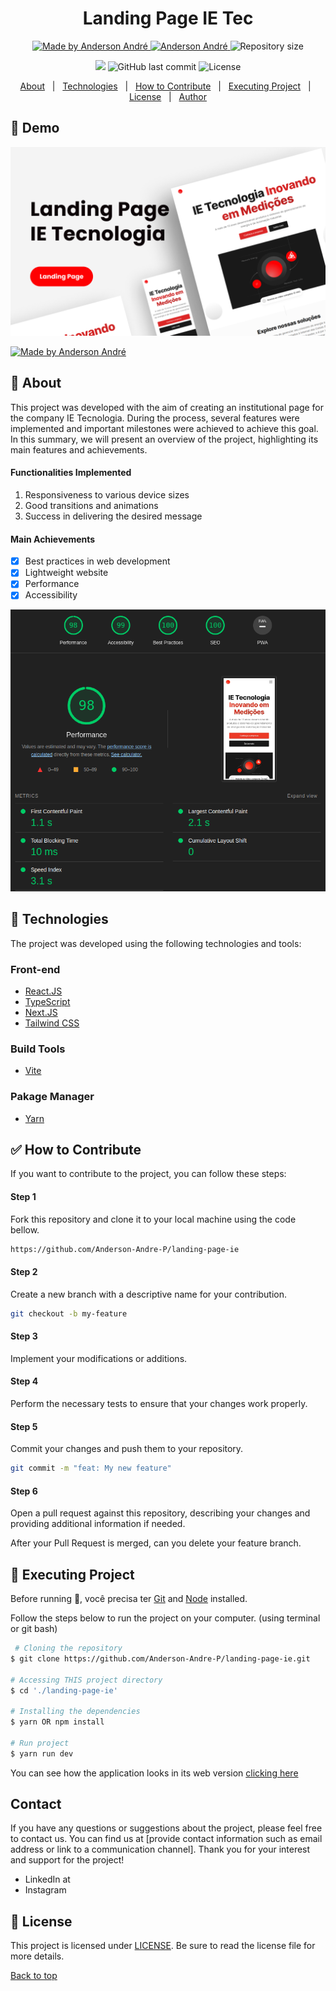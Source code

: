 <!---
Titulo: Landing Page IE Tec
Nome do repositório: landing-page-ie
Data do upload: 17.07.23
Cor do badge: 5965e0
-->

<h1 align="center">Landing Page IE Tec</h1>

<p align="center">
  <a href="https://github.com/Anderson-Andre-P/landing-page-ie">
    <img alt="Made by Anderson André" src="https://img.shields.io/badge/-Github-5965e0?style=for-the-badge&logo=Github&logoColor=white&link=https://github.com/Anderson-Andre-P" />
  </a>
  <a href="https://www.linkedin.com/in/anderson-andre-pereira/">
      <img alt="Anderson André" src="https://img.shields.io/badge/-Anderson%20André-5965e0?style=for-the-badge&logo=Linkedin&logoColor=white" />
   </a>
  <img alt="Repository size" src="https://img.shields.io/github/repo-size/Anderson-Andre-P/landing-page-ie?style=for-the-badge&label=Repo%20Size:&labelColor=5965e0&color=5965e0">
  </p>

  <p align="center">
    <img src="https://img.shields.io/badge/landing_page_ie-17.07.23-5965e0?style=for-the-badge&labelColor=5965e0">
    <img alt="GitHub last commit" src="https://img.shields.io/github/last-commit/Anderson-Andre-P/landing-page-ie?style=for-the-badge&label=last%20commit:&labelColor=5965e0&color=5965e0">
    <img alt="License" src="https://img.shields.io/badge/license-MIT-5965e0?style=for-the-badge&labelColor=5965e0&color=5965e0">
</p>

<p align="center">
  <a href="#dart-about">About</a> &#xa0; | &#xa0; 
  <a href="#rocket-technologies">Technologies</a> &#xa0; | &#xa0;
  <a href="#white_check_mark-how-to-contribute">How to Contribute</a> &#xa0; | &#xa0;
  <a href="#checkered_flag-executing-project">Executing Project</a> &#xa0; | &#xa0;
  <a href="#memo-license">License</a> &#xa0; | &#xa0;
  <a href="https://github.com/Anderson-Andre-P" target="_blank">Author</a>
</p>

## :link: Demo

![Thumbnail](/images/Thumbnail.png)

<a href="https://ie-tech.netlify.app/">
    <img alt="Made by Anderson André" src="https://img.shields.io/badge/-Demo-FE0002?style=for-the-badge&logoColor=white&link=https://ie-tech.netlify.app/" />
</a>

## :dart: About

This project was developed with the aim of creating an institutional page for the company IE Tecnologia. During the process, several features were implemented and important milestones were achieved to achieve this goal. In this summary, we will present an overview of the project, highlighting its main features and achievements.

#### Functionalities Implemented

1. Responsiveness to various device sizes
2. Good transitions and animations
3. Success in delivering the desired message

#### Main Achievements

- [x] Best practices in web development
- [x] Lightweight website
- [x] Performance
- [x] Accessibility

![Lighthouse](/images/lighthouse.png)

## :rocket: Technologies

The project was developed using the following technologies and tools:

### Front-end

- [React.JS](https://pt-br.reactjs.org/)
- [TypeScript](https://www.typescriptlang.org/)
- [Next.JS](https://nextjs.org/)
- [Tailwind CSS](https://tailwindcss.com/)

### Build Tools

- [Vite](https://vitejs.dev/)

### Pakage Manager

- [Yarn](https://yarnpkg.com/)

## :white_check_mark: How to Contribute

If you want to contribute to the project, you can follow these steps:

#### Step 1

Fork this repository and clone it to your local machine using the code bellow.

```bash
https://github.com/Anderson-Andre-P/landing-page-ie
```

#### Step 2

Create a new branch with a descriptive name for your contribution.

```bash
git checkout -b my-feature
```

#### Step 3

Implement your modifications or additions.

#### Step 4

Perform the necessary tests to ensure that your changes work properly.

#### Step 5

Commit your changes and push them to your repository.

```bash
git commit -m "feat: My new feature"
```

#### Step 6

Open a pull request against this repository, describing your changes and providing additional information if needed.

After your Pull Request is merged, can you delete your feature branch.

## :checkered_flag: Executing Project

Before running :checkered_flag:, você precisa ter [Git](https://git-scm.com) and [Node](https://nodejs.org/en/) installed.

Follow the steps below to run the project on your computer. (using terminal or git bash)

```bash
 # Cloning the repository
$ git clone https://github.com/Anderson-Andre-P/landing-page-ie.git

# Accessing THIS project directory
$ cd './landing-page-ie'

# Installing the dependencies
$ yarn OR npm install

# Run project
$ yarn run dev
```

You can see how the application looks in its web version <a href="https://genuine-pika-26f547.netlify.app/">clicking here</a>

## Contact

If you have any questions or suggestions about the project, please feel free to contact us. You can find us at [provide contact information such as email address or link to a communication channel]. Thank you for your interest and support for the project!

- LinkedIn at
- Instagram

<!-- &#xa0; -->

## :memo: License

This project is licensed under [LICENSE](LICENSE.md). Be sure to read the license file for more details.

<a href="#top">Back to top</a>
